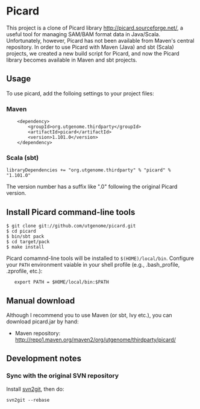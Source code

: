 Picard 
===

This project is a clone of Picard library <http://picard.sourceforge.net/>, a useful tool for managing SAM/BAM format data in Java/Scala. Unfortunately, however, Picard has not been available from Maven's central repository. In order to use Picard with Maven (Java) and sbt (Scala) projects, we created a new build script for Picard, and now the Picard library becomes available in Maven and sbt projects.

## Usage
To use picard, add the folloing settings to your project files:

### Maven 
        <dependency>
            <groupId>org.utgenome.thirdparty</groupId>
            <artifactId>picard</artifactId>
            <version>1.101.0</version>
        </dependency>


### Scala (sbt)

    libraryDependencies += "org.utgenome.thirdparty" % "picard" % "1.101.0"

The version number has a suffix like ".0" following the original Picard version.

## Install Picard command-line tools

	$ git clone git://github.com/utgenome/picard.git
	$ cd picard
	$ bin/sbt pack
	$ cd target/pack
	$ make install

Picard comamnd-line tools will be installed to `$(HOME)/local/bin`. Configure your `PATH` environment vaiable in your shell profile (e.g., .bash_profile, .zprofile, etc.):

       export PATH = $HOME/local/bin:$PATH

## Manual download
Although I recommend you to use Maven (or sbt, Ivy etc.), you can download picard.jar by hand:

* Maven repository: <http://repo1.maven.org/maven2/org/utgenome/thirdparty/picard/>

## Development notes

### Sync with the original SVN repository

Install [svn2git](https://github.com/nirvdrum/svn2git), then do:

	svn2git --rebase




